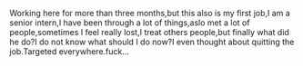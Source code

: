 Working here for more than three months,but this also is my first job,I am a senior intern,I have been through a lot of things,aslo met a lot of people,sometimes I feel really lost,I treat others people,but finally what did he do?I do not know what should I do now?I even thought about quitting the job.Targeted everywhere.fuck...